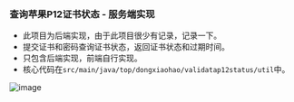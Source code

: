 ### 查询苹果P12证书状态 - 服务端实现

- 此项目为后端实现，由于此项目很少有记录，记录一下。
- 提交证书和密码查询证书状态，返回证书状态和过期时间。
- 只包含后端实现，前端自行实现。
- 核心代码在`src/main/java/top/dongxiaohao/validatap12status/util`中。

![image](https://github.com/Dongxiaohaoo/ValidataP12Status/blob/master/img/response.png)
